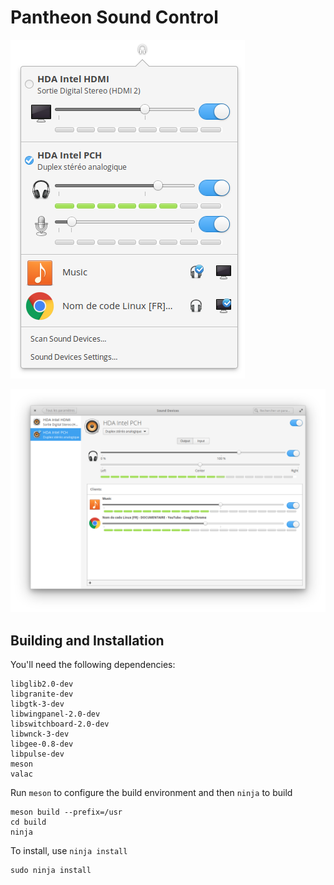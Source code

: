 # Pantheon Sound Control

![Screenshot](data/indicator.png?raw=true)

![Screenshot](data/switchboard.png?raw=true)

## Building and Installation

You'll need the following dependencies:

    libglib2.0-dev
    libgranite-dev
    libgtk-3-dev
    libwingpanel-2.0-dev
    libswitchboard-2.0-dev
    libwnck-3-dev
    libgee-0.8-dev
    libpulse-dev
    meson
    valac

Run `meson` to configure the build environment and then `ninja` to build

    meson build --prefix=/usr
    cd build
    ninja

To install, use `ninja install`

    sudo ninja install
